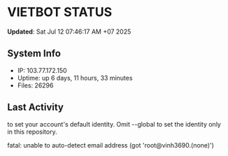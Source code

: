 # VIETBOT STATUS
**Updated**: Sat Jul 12 07:46:17 AM +07 2025

## System Info
- IP: 103.77.172.150
- Uptime: up 6 days, 11 hours, 33 minutes
- Files: 26296

## Last Activity

to set your account's default identity.
Omit --global to set the identity only in this repository.

fatal: unable to auto-detect email address (got 'root@vinh3690.(none)')
